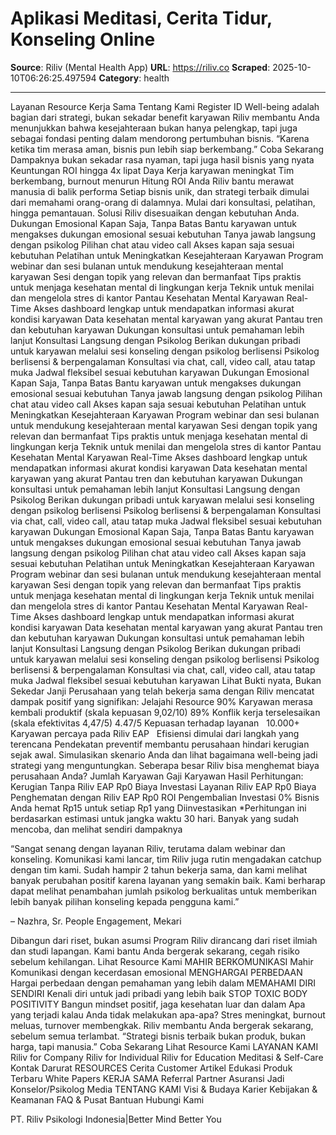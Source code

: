 # Aplikasi Meditasi, Cerita Tidur, Konseling Online

**Source**: Riliv (Mental Health App)
**URL**: https://riliv.co
**Scraped**: 2025-10-10T06:26:25.497594
**Category**: health

---

Layanan
Resource
Kerja Sama
Tentang Kami
Register
ID
Well-being adalah bagian dari strategi,
bukan sekadar benefit karyawan
Riliv membantu Anda menunjukkan bahwa
kesejahteraan bukan hanya pelengkap,
tapi juga sebagai fondasi penting dalam
mendorong pertumbuhan bisnis.
“Karena ketika tim merasa aman, bisnis pun lebih siap berkembang.”
Coba Sekarang
Dampaknya bukan sekadar rasa nyaman, tapi juga hasil bisnis yang nyata
Keuntungan ROI hingga 4x lipat
Daya Kerja karyawan meningkat
Tim berkembang, burnout menurun
Hitung ROI Anda
Riliv bantu merawat manusia di balik performa
Setiap bisnis unik, dan strategi terbaik dimulai dari memahami orang-orang di dalamnya.
Mulai dari konsultasi, pelatihan, hingga pemantauan. Solusi Riliv disesuaikan dengan kebutuhan Anda.
Dukungan Emosional Kapan Saja, Tanpa Batas
Bantu karyawan untuk mengakses dukungan emosional sesuai kebutuhan
Tanya jawab langsung dengan psikolog
Pilihan chat atau video call
Akses kapan saja sesuai kebutuhan
Pelatihan untuk Meningkatkan Kesejahteraan Karyawan
Program webinar dan sesi bulanan untuk mendukung kesejahteraan mental karyawan
Sesi dengan topik yang relevan dan bermanfaat
Tips praktis untuk menjaga kesehatan mental di lingkungan kerja
Teknik untuk menilai dan mengelola stres di kantor
Pantau Kesehatan Mental Karyawan Real-Time
Akses dashboard lengkap untuk mendapatkan informasi akurat kondisi karyawan
Data kesehatan mental karyawan yang akurat
Pantau tren dan kebutuhan karyawan
Dukungan konsultasi untuk pemahaman lebih lanjut
Konsultasi Langsung dengan Psikolog
Berikan dukungan pribadi untuk karyawan melalui sesi konseling dengan psikolog berlisensi
Psikolog berlisensi & berpengalaman
Konsultasi via chat, call, video call, atau tatap muka
Jadwal fleksibel sesuai kebutuhan karyawan
Dukungan Emosional Kapan Saja, Tanpa Batas
Bantu karyawan untuk mengakses dukungan emosional sesuai kebutuhan
Tanya jawab langsung dengan psikolog
Pilihan chat atau video call
Akses kapan saja sesuai kebutuhan
Pelatihan untuk Meningkatkan Kesejahteraan Karyawan
Program webinar dan sesi bulanan untuk mendukung kesejahteraan mental karyawan
Sesi dengan topik yang relevan dan bermanfaat
Tips praktis untuk menjaga kesehatan mental di lingkungan kerja
Teknik untuk menilai dan mengelola stres di kantor
Pantau Kesehatan Mental Karyawan Real-Time
Akses dashboard lengkap untuk mendapatkan informasi akurat kondisi karyawan
Data kesehatan mental karyawan yang akurat
Pantau tren dan kebutuhan karyawan
Dukungan konsultasi untuk pemahaman lebih lanjut
Konsultasi Langsung dengan Psikolog
Berikan dukungan pribadi untuk karyawan melalui sesi konseling dengan psikolog berlisensi
Psikolog berlisensi & berpengalaman
Konsultasi via chat, call, video call, atau tatap muka
Jadwal fleksibel sesuai kebutuhan karyawan
Dukungan Emosional Kapan Saja, Tanpa Batas
Bantu karyawan untuk mengakses dukungan emosional sesuai kebutuhan
Tanya jawab langsung dengan psikolog
Pilihan chat atau video call
Akses kapan saja sesuai kebutuhan
Pelatihan untuk Meningkatkan Kesejahteraan Karyawan
Program webinar dan sesi bulanan untuk mendukung kesejahteraan mental karyawan
Sesi dengan topik yang relevan dan bermanfaat
Tips praktis untuk menjaga kesehatan mental di lingkungan kerja
Teknik untuk menilai dan mengelola stres di kantor
Pantau Kesehatan Mental Karyawan Real-Time
Akses dashboard lengkap untuk mendapatkan informasi akurat kondisi karyawan
Data kesehatan mental karyawan yang akurat
Pantau tren dan kebutuhan karyawan
Dukungan konsultasi untuk pemahaman lebih lanjut
Konsultasi Langsung dengan Psikolog
Berikan dukungan pribadi untuk karyawan melalui sesi konseling dengan psikolog berlisensi
Psikolog berlisensi & berpengalaman
Konsultasi via chat, call, video call, atau tatap muka
Jadwal fleksibel sesuai kebutuhan karyawan
Lihat Bukti nyata, Bukan Sekedar Janji
Perusahaan yang telah bekerja sama dengan Riliv mencatat dampak positif yang signifikan:
Jelajahi Resource
90%
Karyawan merasa kembali produktif
(skala kepuasan 9,02/10)
89%
Konflik kerja terselesaikan
(skala efektivitas 4,47/5)
4.47/5
Kepuasan terhadap layanan
 
10.000+
Karyawan percaya pada Riliv EAP
 
Efisiensi dimulai dari langkah yang terencana
Pendekatan preventif membantu perusahaan hindari kerugian sejak awal. Simulasikan skenario Anda
dan lihat bagaimana well-being jadi strategi yang menguntungkan.
Seberapa besar Riliv bisa menghemat biaya perusahaan Anda?
Jumlah Karyawan
Gaji Karyawan
Hasil Perhitungan:
Kerugian
Tanpa Riliv EAP
Rp0
Biaya Investasi Layanan
Riliv EAP
Rp0
Biaya Penghematan
dengan Riliv EAP
Rp0
ROI
Pengembalian Investasi
0%
Bisnis Anda hemat Rp15 untuk setiap Rp1 yang Diinvestasikan
*Perhitungan ini berdasarkan estimasi untuk jangka waktu 30 hari.
Banyak yang sudah mencoba, dan melihat sendiri dampaknya

“Sangat senang dengan layanan Riliv, terutama dalam webinar dan konseling. Komunikasi kami lancar, tim Riliv juga rutin mengadakan catchup dengan tim kami. Sudah hampir 2 tahun bekerja sama, dan kami melihat banyak perubahan positif karena layanan yang semakin baik. Kami berharap dapat melihat penambahan jumlah psikolog berkualitas untuk memberikan lebih banyak pilihan konseling kepada pengguna kami.”

– Nazhra, Sr. People Engagement, Mekari

Dibangun dari riset, bukan asumsi
Program Riliv dirancang dari riset ilmiah dan studi lapangan. Kami bantu Anda bergerak sekarang, cegah risiko sebelum kehilangan.
Lihat Resource Kami
MAHIR BERKOMUNIKASI
Mahir Komunikasi dengan kecerdasan emosional
MENGHARGAI PERBEDAAN
Hargai perbedaan dengan pemahaman yang lebih dalam
MEMAHAMI DIRI SENDIRI
Kenali diri untuk jadi pribadi yang lebih baik
STOP TOXIC BODY POSITIVITY
Bangun mindset positif, jaga kesehatan luar dan dalam
Apa yang terjadi kalau Anda tidak melakukan apa-apa?
Stres meningkat, burnout meluas, turnover membengkak.
Riliv membantu Anda bergerak sekarang, sebelum semua terlambat.
“Strategi bisnis terbaik bukan produk, bukan harga, tapi manusia.”
Coba Sekarang
Lihat Resource Kami
LAYANAN KAMI
Riliv for Company
Riliv for Individual
Riliv for Education
Meditasi & Self-Care
Kontak Darurat
RESOURCES
Cerita Customer
Artikel Edukasi
Produk Terbaru
White Papers
KERJA SAMA
Referral Partner
Asuransi
Jadi Konselor/Psikolog
Media
TENTANG KAMI
Visi & Budaya
Karier
Kebijakan & Keamanan
FAQ & Pusat Bantuan
Hubungi Kami

PT. Riliv Psikologi Indonesia|Better Mind Better You
